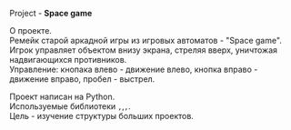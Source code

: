 Project - **Space game**
  
О проекте.  
Ремейк старой аркадной игры из игровых автоматов - "Space game".  
Игрок управляет объектом внизу экрана, стреляя вверх, уничтожая надвигающихся противников.  
Управление: кнопака влево - движение влево, кнопка вправо - движение вправо, пробел - выстрел.  

  
Проект написан на Python.  
Используемые библиотеки ``,``,``,``.  
Цель - изучение структуры больших проектов.   

